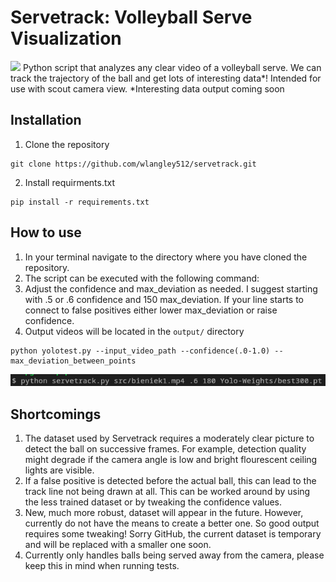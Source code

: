 
# Servetrack: Volleyball Serve Visualization
<img src="https://github.com/wlangley512/servetrack/blob/main/assets/track3.gif">
Python script that analyzes any clear video of a volleyball serve. We can track the trajectory of the ball and get lots of interesting data*! 
Intended for use with scout camera view.
*Interesting data output coming soon

## Installation
1. Clone the repository
```
git clone https://github.com/wlangley512/servetrack.git
```
2. Install requirments.txt
```
pip install -r requirements.txt
```

## How to use

1. In your terminal navigate to the directory where you have cloned the repository.
2. The script can be executed with the following command:
3. Adjust the confidence and max_deviation as needed. I suggest starting with .5 or .6 confidence and 150 max_deviation. If your line starts to connect to false positives either lower max_deviation or raise confidence.
4. Output videos will be located in the ```output/``` directory
```
python yolotest.py --input_video_path --confidence(.0-1.0) --max_deviation_between_points
```
<img src= "https://github.com/wlangley512/servetrack/blob/main/assets/sample_input.png">

## Shortcomings
1. The dataset used by Servetrack requires a moderately clear picture to detect the ball on successive frames. For example, detection quality might degrade if the camera angle is low and bright flourescent ceiling lights are visible.
2. If a false positive is detected before the actual ball, this can lead to the track line not being drawn at all. This can be worked around by using the less trained dataset or by tweaking the confidence values.
3. New, much more robust, dataset will appear in the future. However, currently do not have the means to create a better one. So good output requires some tweaking! Sorry GitHub, the current dataset is temporary and will be replaced with a smaller one soon.
4. Currently only handles balls being served away from the camera, please keep this in mind when running tests.
